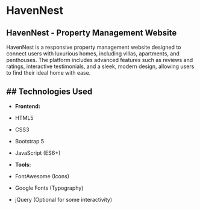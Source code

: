 # HavenNest 

## HavenNest - Property Management Website 
 
HavenNest is a responsive property management website designed to connect users with luxurious homes, including villas, apartments, and penthouses. The platform includes advanced features such as reviews and ratings, interactive testimonials, and a sleek, modern design, allowing users to find their ideal home with ease.

 ## ## Technologies Used ## 
 - **Frontend:** 
  - HTML5 
  - CSS3 
  - Bootstrap 5 
  - JavaScript (ES6+) 

 - **Tools:** 
 - FontAwesome (Icons) 
 - Google Fonts (Typography) 
 - jQuery (Optional for some interactivity)

